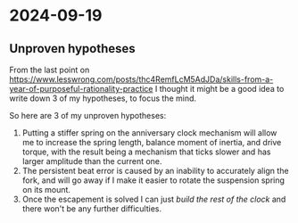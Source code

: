# 2024-09-19

## Unproven hypotheses

From the last point on https://www.lesswrong.com/posts/thc4RemfLcM5AdJDa/skills-from-a-year-of-purposeful-rationality-practice I thought
it might be a good idea to write down 3 of my hypotheses, to focus the mind.

So here are 3 of my unproven hypotheses:

1. Putting a stiffer spring on the anniversary clock mechanism will allow me to increase the spring length, balance moment of inertia, and drive torque, with the result being a mechanism that ticks slower and has larger amplitude than the current one.
2. The persistent beat error is caused by an inability to accurately align the fork, and will go away if I make it easier to rotate the suspension spring on its mount.
3. Once the escapement is solved I can just *build the rest of the clock* and there won't be any further difficulties.
